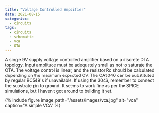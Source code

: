 ```yaml
---
title: "Voltage Controlled Amplifier"
date: 2021-08-15
categories:
  - circuits
tags:
  - circuits
  - schematic
  - vca
  - OTA
---
```


A single 9V supply voltage controlled amplifier based on a discrete OTA topology. Input amplitude must be adequately small as not to saturate the OTA. The voltage control is linear, and the resistor Rc should be calculated depending on the maximum expected CV. The CA3046 can be substituted by regular BC549's if unavailable. If using the 3046, remember to connect the substrate pin to ground. It seems to work fine as per the SPICE simulations, but I haven't got around to building it yet.


{% include figure image_path="/assets/images/vca.jpg" alt="vca" caption="A simple VCA" %}

